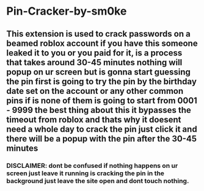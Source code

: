 # Pin-Cracker-by-sm0ke

## This extension is used to crack passwords on a beamed roblox account if you have this someone leaked it to you or you paid for it, is a process that takes around 30-45 minutes nothing will popup on ur screen but is gonna start guessing the pin first is going to try the pin by the birthday date set on the account or any other common pins if is none of them is going to start from 0001 - 9999 the best thing about this it bypasses the timeout from roblox and thats why it doesent need a whole day to crack the pin just click it and there will be a popup with the pin after the 30-45 minutes 

### DISCLAIMER: dont be confused if nothing happens on ur screen just leave it running is cracking the pin in the background just leave the site open and dont touch nothing.
